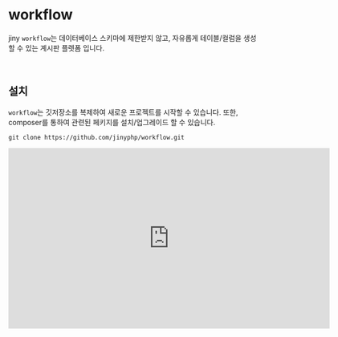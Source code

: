 # workflow
jiny `workflow`는 데이터베이스 스키마에 제한받지 않고, 자유롭게 테이블/컬럼을 생성할 수 있는 계시판 플렛폼 입니다.

<br>

## 설치
`workflow`는 깃저장소를 복제하여 새로운 프로젝트를 시작할 수 있습니다. 
또한, composer를 통하여 관련된 페키지를 설치/업그레이드 할 수 있습니다.

```
git clone https://github.com/jinyphp/workflow.git
```


<iframe width="640" height="360" src="https://www.youtube.com/embed/RxuhaotTGyU" frameborder="0" allow="accelerometer; autoplay; encrypted-media; gyroscope; picture-in-picture" allowfullscreen></iframe>
